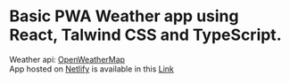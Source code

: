 # Basic PWA Weather app using React, Talwind CSS and TypeScript.
Weather api: <a name="api_refrence" href='https://openweathermap.org/'>OpenWeatherMap</a>  
App hosted on <a name="app_url" href='https://www.netlify.com/'>Netlify</a> is available in this <a name="app_url" href='https://weatherpwatest.netlify.app/'>Link</a> 
